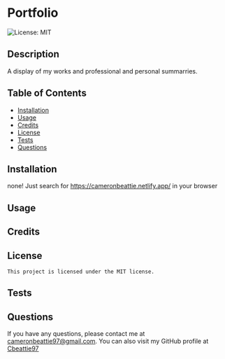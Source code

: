 # Portfolio
  ![License: MIT](https://img.shields.io/badge/License-MIT-yellow.svg)
  ## Description
  A display of my works and professional and personal summarries.  
  ## Table of Contents
  - [Installation](#installation)
  - [Usage](#usage)
  - [Credits](#credits)
  - [License](#license)
  - [Tests](#tests)
  - [Questions](#questions)
  ## Installation
  none! Just search for https://cameronbeattie.netlify.app/ in your browser
  ## Usage
  
  ## Credits
  
  ## License
    This project is licensed under the MIT license.
  ## Tests
  
  ## Questions
  If you have any questions, please contact me at cameronbeattie97@gmail.com.
  You can also visit my GitHub profile at [Cbeattie97](www.github.com/Cbeattie97)
